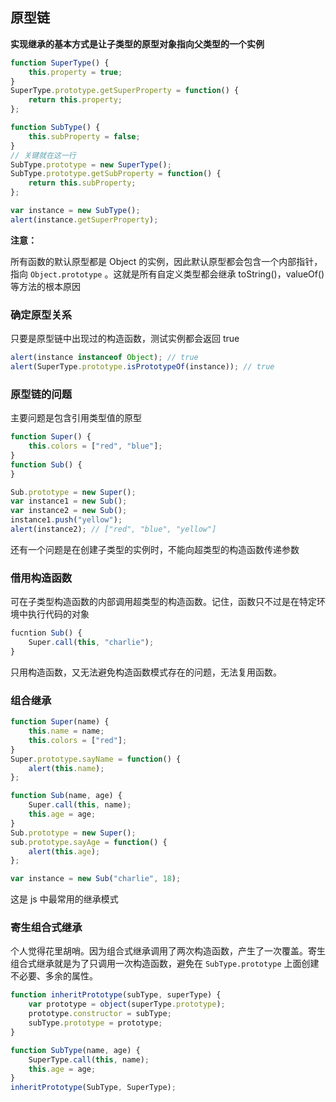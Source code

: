 ## 原型链

**实现继承的基本方式是让子类型的原型对象指向父类型的一个实例**

```js
function SuperType() {
    this.property = true;
}
SuperType.prototype.getSuperProperty = function() {
    return this.property;
};

function SubType() {
    this.subProperty = false;
}
// 关键就在这一行
SubType.prototype = new SuperType();
SubType.prototype.getSubProperty = function() {
    return this.subProperty;
};

var instance = new SubType();
alert(instance.getSuperProperty);
```

**注意：**

所有函数的默认原型都是 Object 的实例，因此默认原型都会包含一个内部指针，指向 `Object.prototype` 。这就是所有自定义类型都会继承 toString()，valueOf() 等方法的根本原因



### 确定原型关系

只要是原型链中出现过的构造函数，测试实例都会返回 true

```js
alert(instance instanceof Object); // true
alert(SuperType.prototype.isPrototypeOf(instance)); // true
```



### 原型链的问题

主要问题是包含引用类型值的原型

```js
function Super() {
    this.colors = ["red", "blue"];
}
function Sub() {
}

Sub.prototype = new Super();
var instance1 = new Sub();
var instance2 = new Sub();
instance1.push("yellow");
alert(instance2); // ["red", "blue", "yellow"]
```

还有一个问题是在创建子类型的实例时，不能向超类型的构造函数传递参数



### 借用构造函数

可在子类型构造函数的内部调用超类型的构造函数。记住，函数只不过是在特定环境中执行代码的对象

```js
fucntion Sub() {
    Super.call(this, "charlie");
}
```

只用构造函数，又无法避免构造函数模式存在的问题，无法复用函数。



### 组合继承

```js
function Super(name) {
    this.name = name;
    this.colors = ["red"];
}
Super.prototype.sayName = function() {
    alert(this.name);
};

function Sub(name, age) {
    Super.call(this, name);
    this.age = age;
}
Sub.prototype = new Super();
sub.prototype.sayAge = function() {
    alert(this.age);
};

var instance = new Sub("charlie", 18);
```

这是 js 中最常用的继承模式



### 寄生组合式继承

个人觉得花里胡哨。因为组合式继承调用了两次构造函数，产生了一次覆盖。寄生组合式继承就是为了只调用一次构造函数，避免在 `SubType.prototype` 上面创建不必要、多余的属性。

```js
function inheritPrototype(subType, superType) {
    var prototype = object(superType.prototype);
    prototype.constructor = subType;
    subType.prototype = prototype;
}

function SubType(name, age) {
    SuperType.call(this, name);
    this.age = age;
}
inheritPrototype(SubType, SuperType);
```


